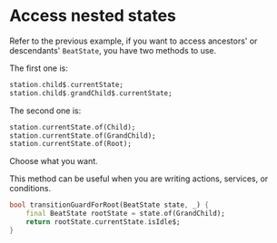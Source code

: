 # Access nested states

Refer to the previous example, if you want to access ancestors' or descendants' `BeatState`, you have two methods to use.&#x20;

The first one is:&#x20;

```dart
station.child$.currentState; 
station.child$.grandChild$.currentState;
```

The second one is:

```dart
station.currentState.of(Child);
station.currentState.of(GrandChild);
station.currentState.of(Root);
```

Choose what you want.&#x20;

This method can be useful when you are writing actions, services, or conditions.&#x20;

```dart
bool transitionGuardForRoot(BeatState state, _) {
    final BeatState rootState = state.of(GrandChild);
    return rootState.currentState.isIdle$;
}
```
